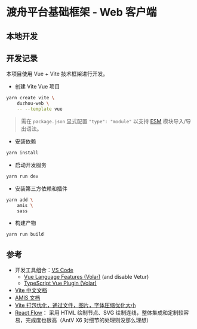 渡舟平台基础框架 - Web 客户端
==========================================

## 本地开发

## 开发记录

本项目使用 Vue + Vite 技术框架进行开发。

- 创建 Vite Vue 项目

```bash
yarn create vite \
    duzhou-web \
    -- --template vue
```

> 需在 `package.json` 显式配置 `"type": "module"`
> 以支持 [ESM](https://juejin.cn/post/7169581968336617485)
> 模块导入/导出语法。

- 安装依赖

```bash
yarn install
```

- 启动开发服务

```bash
yarn run dev
```

- 安装第三方依赖和插件

```bash
yarn add \
    amis \
    sass
```

- 构建产物

```bash
yarn run build
```

## 参考

- 开发工具组合：[VS Code](https://code.visualstudio.com/)
  - [Vue Language Features (Volar)](https://marketplace.visualstudio.com/items?itemName=Vue.volar) (and disable Vetur)
  - [TypeScript Vue Plugin (Volar)](https://marketplace.visualstudio.com/items?itemName=Vue.vscode-typescript-vue-plugin)
- [Vite 中文文档](https://cn.vitejs.dev/guide/)
- [AMIS 文档](https://baidu.github.io/amis/)
- [Vite 打包优化，通过文件，图片，字体压缩优化大小](https://juejin.cn/post/7336637599895748644)
- [React Flow](https://reactflow.dev/learn)：
  采用 HTML 绘制节点、SVG 绘制连线，整体集成和定制较容易，完成度也很高（AntV X6 对细节的处理则没那么理想）
